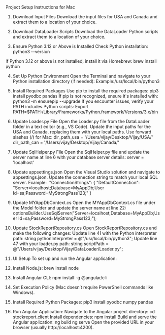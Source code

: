 
Project Setup Instructions for Mac
1. Download Input Files
Download the input files for USA and Canada and extract them to a location of your choice.
2. Download DataLoader Scripts
Download the DataLoader Python scripts and extract them to a location of your choice.

3. Ensure Python 3.12 or Above is Installed
Check Python installation: python3 --version

If Python 3.12 or above is not installed, install it via Homebrew: brew install python

4. Set Up Python Environment
Open the Terminal and navigate to your Python installation directory (if needed): Example:/usr/local/bin/python3

5. Install Required Packages
Use pip to install the required packages: pip3 install pyodbc pandas
If pip is not recognized, ensure it's installed with: python3 -m ensurepip --upgrade
If you encounter issues, verify your PATH includes Python scripts: Export PATH=$PATH:/Library/Frameworks/Python.framework/Versions/3.x/bin

6. Update Loader.py File
Open the Loader.py file from the DataLoader folder in a text editor (e.g., VS Code).
Update the input paths for the USA and Canada, replacing them with your local paths. Use forward slashes (/) for Mac: dir_path_usa = '/Users/vijay/Desktop/Vijay/USA/'
dir_path_can = '/Users/vijay/Desktop/Vijay/Canada/'


7. Update SqlHelper.py File
Open the SqlHelper.py file and update the server name at line 6 with your database server details: server = 'localhost'  

8. Update appsettings.json
Open the Visual Studio solution and navigate to appsettings.json.
Update the connection string to match your local SQL server. Example:  "ConnectionStrings": {
    "DefaultConnection": "Server=localhost;Database=MyAppDb;User Id=sa;Password=MyStrongPass123;"
}

9. Update MYAppDbContext.cs
Open the MYAppDbContext.cs file under the Model folder and update the server name at line 22: optionsBuilder.UseSqlServer("Server=localhost;Database=MyAppDb;User Id=sa;Password=MyStrongPass123;");


10. Update StockReportRepository.cs
Open StockReportRepository.cs and make the following changes:
Update line 41 with the Python interpreter path: string pythonInterpreter = @"/usr/local/bin/python3";
Update line 47 with your loader.py path: string scriptPath = @"/Users/vijay/Desktop/Vijay/DataLoader/Loader.py";

11. UI Setup
To set up and run the Angular application:
1. Install Node.js: brew install node
2. Install Angular CLI: npm install -g @angular/cli
3. Set Execution Policy (Mac doesn’t require PowerShell commands like Windows).
4. Install Required Python Packages:
pip3 install pyodbc numpy pandas
5. Run Angular Application:
Navigate to the Angular project directory: cd stockreport.client
Install dependencies: npm install
Build and serve the Angular application: ng build
ng serve
Open the provided URL in your browser (usually http://localhost:4200).


